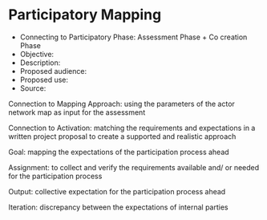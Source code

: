 # Participatory Mapping 


- Connecting to Participatory Phase: Assessment Phase + Co creation Phase 
- Objective: 
- Description: 
- Proposed audience: 
- Proposed use: 
- Source:


Connection to Mapping Approach: using the parameters of the actor network map as input for the assessment

Connection to Activation: matching the requirements and expectations in a written project proposal to create a supported and realistic approach


Goal: mapping the expectations of the participation process ahead

Assignment: to collect and verify the requirements available and/ or needed for the participation process


Output: collective expectation for the participation process ahead

Iteration: discrepancy between the expectations of internal parties